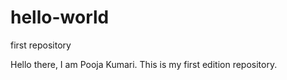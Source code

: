 # hello-world
first repository

Hello there, I am Pooja Kumari. This is my first edition repository.
